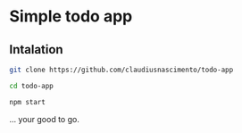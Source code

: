 # Simple todo app

## Intalation

```bash
git clone https://github.com/claudiusnascimento/todo-app
```
```bash
cd todo-app
```
```bash
npm start
```

... your good to go.
